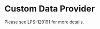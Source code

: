 # Custom Data Provider

Please see [LPS-129191](https://issues.liferay.com/browse/LPS-129191) for more details.

